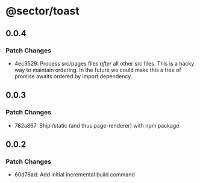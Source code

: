 # @sector/toast

## 0.0.4

### Patch Changes

- 4ec3529: Process src/pages files _after_ all other src files. This is a hacky
  way to maintain ordering. In the future we could make this a tree of promise
  awaits ordered by import dependency.

## 0.0.3

### Patch Changes

- 782a867: Ship /static (and thus page-renderer) with npm package

## 0.0.2

### Patch Changes

- 60d78ad: Add initial incremental build command
